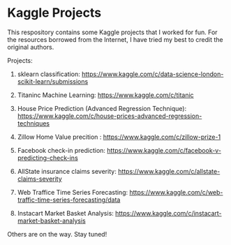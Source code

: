 # Kaggle Projects

This respository contains some Kaggle projects that I worked for fun. For the resources borrowed from the Internet, I have tried my best to credit the original authors.

Projects:

1) sklearn classification: https://www.kaggle.com/c/data-science-london-scikit-learn/submissions

2) Titaninc Machine Learning: https://www.kaggle.com/c/titanic

3) House Price Prediction (Advanced Regression Technique): https://www.kaggle.com/c/house-prices-advanced-regression-techniques

4) Zillow Home Value precition : https://www.kaggle.com/c/zillow-prize-1

5) Facebook check-in prediction: https://www.kaggle.com/c/facebook-v-predicting-check-ins

6) AllState insurance claims severity: https://www.kaggle.com/c/allstate-claims-severity

7) Web Traffice Time Series Forecasting: https://www.kaggle.com/c/web-traffic-time-series-forecasting/data

8) Instacart Market Basket Analysis: https://www.kaggle.com/c/instacart-market-basket-analysis

Others are on the way. Stay tuned!

